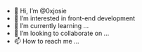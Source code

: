 - 👋 Hi, I’m @0xjosie
- 👀 I’m interested in front-end development
- 🌱 I’m currently learning ...
- 💞️ I’m looking to collaborate on ...
- 📫 How to reach me ...

<!---
0xjosie/0xjosie is a ✨ special ✨ repository because its `README.md` (this file) appears on your GitHub profile.
You can click the Preview link to take a look at your changes.
--->
